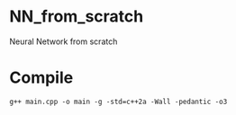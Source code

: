 # NN_from_scratch
Neural Network from scratch

# Compile 
`g++ main.cpp -o main -g -std=c++2a -Wall -pedantic -o3`